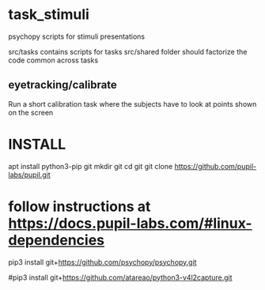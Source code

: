 # task_stimuli
psychopy scripts for stimuli presentations

src/tasks contains scripts for tasks
src/shared folder should factorize the code common across tasks

## eyetracking/calibrate

Run a short calibration task where the subjects have to look at points shown on the screen


# INSTALL

apt install python3-pip git
mkdir git
cd git
git clone https://github.com/pupil-labs/pupil.git
# follow instructions at https://docs.pupil-labs.com/#linux-dependencies
pip3 install git+https://github.com/psychopy/psychopy.git




#pip3 install git+https://github.com/atareao/python3-v4l2capture.git

